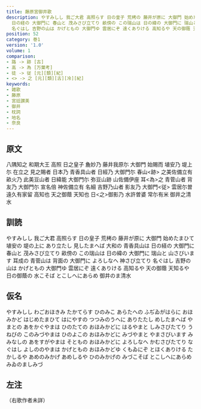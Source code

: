 ```yaml
---
title: 藤原宮御井歌
description: やすみしし 我ご大君 高照らす 日の皇子 荒栲の 藤井が原に 大御門 始めたまひて 埴安の 堤の上に あり立たし 見したまへば 大和の 青香具山は
  日の経の 大御門に 春山と 茂みさび立てり 畝傍の この瑞山は 日の緯の 大御門に 瑞山と 山さびいます 耳成の 青菅山は 背面の 大御門に よろしなへ 神さび立てり
  名ぐはし 吉野の山は かげともの 大御門ゆ 雲居にぞ 遠くありける 高知るや 天の御蔭 天知るや 日の御蔭の 水こそば とこしへにあらめ 御井のま清水
position: 52
category: 巻1
version: '1.0'
volume: 1
comparison:
- 路 -> 跡 [古]
- 高 -> 為 [万葉考]
- 徒 -> 従 [元][類][紀]
- <> -> 之 [元][類][古][冷][紀]
keywords:
- 雑歌
- 藤原
- 宮廷讃美
- 御井
- 枕詞
- 地名
- 奈良
---
```


## 原文

八隅知之 和期大王 高照 日之皇子 麁妙乃 藤井我原尓 大御門 始賜而 埴安乃 堤上尓 在立之 見之賜者 日本乃 青香具山者 日經乃 大御門尓 春山<跡> 之美佐備立有 畝火乃 此美豆山者 日緯能 大御門尓 弥豆山跡 山佐備伊座 耳<為>之 青菅山者 背友乃 大御門尓 宣名倍 神佐備立有 名細 吉野乃山者 影友乃 大御門<従> 雲居尓曽 遠久有家留 高知也 天之御蔭 天知也 日<之>御影乃 水許曽婆 常尓有米 御井之清水

## 訓読

やすみしし 我ご大君 高照らす 日の皇子 荒栲の 藤井が原に 大御門 始めたまひて 埴安の 堤の上に あり立たし 見したまへば 大和の 青香具山は 日の経の 大御門に 春山と 茂みさび立てり 畝傍の この瑞山は 日の緯の 大御門に 瑞山と 山さびいます 耳成の 青菅山は 背面の 大御門に よろしなへ 神さび立てり 名ぐはし 吉野の山は かげともの 大御門ゆ 雲居にぞ 遠くありける 高知るや 天の御蔭 天知るや 日の御蔭の 水こそば とこしへにあらめ 御井のま清水

## 仮名

やすみしし わごおほきみ たかてらす ひのみこ あらたへの ふぢゐがはらに おほみかど はじめたまひて はにやすの つつみのうへに ありたたし めしたまへば やまとの あをかぐやまは ひのたての おほみかどに はるやまと しみさびたてり うねびの このみづやまは ひのよこの おほみかどに みづやまと やまさびいます みみなしの あをすがやまは そともの おほみかどに よろしなへ かむさびたてり なぐはし よしののやまは かげともの おほみかどゆ くもゐにぞ とほくありける たかしるや あめのみかげ あめしるや ひのみかげの みづこそば とこしへにあらめ みゐのましみづ

## 左注

（右歌作者未詳）
